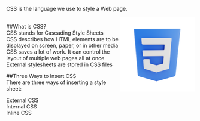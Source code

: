 CSS is the language we use to style a Web page.<br>

<img align='right' src="./css3.png" height='200px'>
<br>
##What is CSS?<br>
CSS stands for Cascading Style Sheets<br>
CSS describes how HTML elements are to be displayed on screen, paper, or in other media<br>
CSS saves a lot of work. It can control the layout of multiple web pages all at once<br>
External stylesheets are stored in CSS files<br>

##Three Ways to Insert CSS<br>
There are three ways of inserting a style sheet:<br>

External CSS<br>
Internal CSS<br>
Inline CSS<br>
